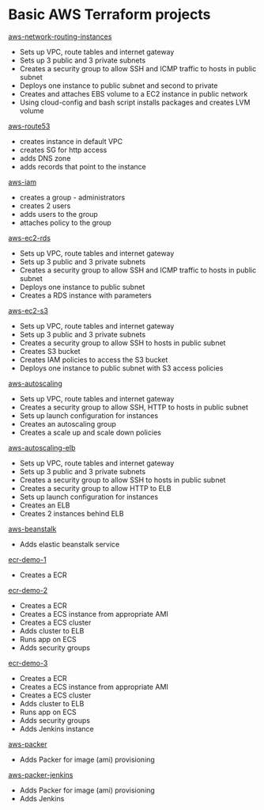 # Basic AWS Terraform projects

[aws-network-routing-instances](https://github.com/lestex/terraform-aws/tree/master/01%20-%20aws-network-routing-instances)

- Sets up VPC, route tables and internet gateway
- Sets up 3 public and 3 private subnets
- Creates a security group to allow SSH and ICMP traffic to hosts in public subnet
- Deploys one instance to public subnet and second to private
- Creates and attaches EBS volume to a EC2 instance in public network
- Using cloud-config and bash script installs packages and creates LVM volume

[aws-route53](https://github.com/lestex/terraform-aws/tree/master/02%20-%20aws-route53)

- creates instance in default VPC
- creates SG for http access
- adds DNS zone
- adds records that point to the instance

[aws-iam](https://github.com/lestex/terraform-aws/tree/master/03%20-%20aws-iam)

- creates a group - administrators
- creates 2 users
- adds users to the group
- attaches policy to the group

[aws-ec2-rds](https://github.com/lestex/terraform-aws/tree/master/04%20-aws-ec2-rds)

- Sets up VPC, route tables and internet gateway
- Sets up 3 public and 3 private subnets
- Creates a security group to allow SSH and ICMP traffic to hosts in public subnet
- Deploys one instance to public subnet
- Creates a RDS instance with parameters

[aws-ec2-s3](https://github.com/lestex/terraform-aws/tree/master/05%20-%20aws-ec2-s3)

- Sets up VPC, route tables and internet gateway
- Sets up 3 public and 3 private subnets
- Creates a security group to allow SSH to hosts in public subnet
- Creates S3 bucket
- Creates IAM policies to access the S3 bucket
- Deploys one instance to public subnet with S3 access policies


[aws-autoscaling](https://github.com/lestex/terraform-aws/tree/master/06%20-%20aws-autoscaling)

- Sets up VPC, route tables and internet gateway
- Creates a security group to allow SSH, HTTP to hosts in public 
subnet
- Sets up launch configuration for instances
- Creates an autoscaling group
- Creates a scale up and scale down policies

[aws-autoscaling-elb](https://github.com/lestex/terraform-aws/tree/master/07%20-%20aws-autoscaling-elb)

- Sets up VPC, route tables and internet gateway
- Sets up 3 public and 3 private subnets
- Creates a security group to allow SSH to hosts in public subnet
- Creates a security group to allow HTTP to ELB
- Sets up launch configuration for instances
- Creates an ELB
- Creates 2 instances behind ELB

[aws-beanstalk](https://github.com/lestex/terraform-aws/tree/master/08%20-%20aws-beanstalk)

- Adds elastic beanstalk service

[ecr-demo-1](https://github.com/lestex/terraform-aws/tree/master/09%20-%20ecr-demo-1)

- Creates a ECR

[ecr-demo-2](https://github.com/lestex/terraform-aws/tree/master/10%20-%20ecr-demo-2)

- Creates a ECR
- Creates a ECS instance from appropriate AMI
- Creates a ECS cluster
- Adds cluster to ELB
- Runs app on ECS
- Adds security groups

[ecr-demo-3](https://github.com/lestex/terraform-aws/tree/master/10%20-%20ecr-demo-3)

- Creates a ECR
- Creates a ECS instance from appropriate AMI
- Creates a ECS cluster
- Adds cluster to ELB
- Runs app on ECS
- Adds security groups
- Adds Jenkins instance

[aws-packer](https://github.com/lestex/terraform-aws/tree/master/12%20-%20aws-packer)

- Adds Packer for image (ami) provisioning

[aws-packer-jenkins](https://github.com/lestex/terraform-aws/tree/master/12%20-%20aws-packer-jenkins)

- Adds Packer for image (ami) provisioning
- Adds Jenkins